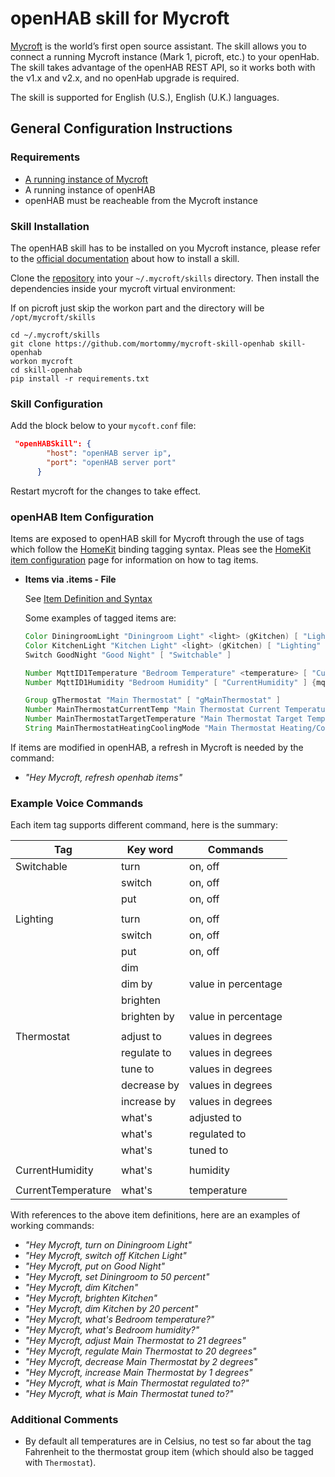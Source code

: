 # openHAB skill for Mycroft

[Mycroft](https://mycroft.ai/) is the world’s first open source assistant. The skill allows you to connect a running Mycroft 
instance (Mark 1, picroft, etc.) to your openHab. The skill takes advantage of the openHAB REST API, so it works both with the 
v1.x and v2.x, and no openHab upgrade is required. 

The skill is supported for English (U.S.), English (U.K.) languages. 

## General Configuration Instructions

### Requirements

* [A running instance of Mycroft](https://mycroft.ai/get-mycroft/)
* A running instance of openHAB
* openHAB must be reacheable from the Mycroft instance 

### Skill Installation

The openHAB skill has to be installed on you Mycroft instance, please refer to the [official documentation](https://docs.mycroft.ai/skills.and.features/adding.skills) 
about how to install a skill. 

Clone the [repository](https://github.com/openhab/openhab-mycroft.git) into your `~/.mycroft/skills` directory.
Then install the dependencies inside your mycroft virtual environment:

If on picroft just skip the workon part and the directory will be `/opt/mycroft/skills`

```shell
cd ~/.mycroft/skills
git clone https://github.com/mortommy/mycroft-skill-openhab skill-openhab
workon mycroft
cd skill-openhab
pip install -r requirements.txt
```

### Skill Configuration

Add the block below to your `mycoft.conf` file:

```json
 "openHABSkill": {
        "host": "openHAB server ip",
        "port": "openHAB server port"
      }
```

Restart mycroft for the changes to take effect.

### openHAB Item Configuration

Items are exposed to openHAB skill for Mycroft through the use of tags which follow the [HomeKit](http://docs.openhab.org/addons/io/homekit/readme.html) binding tagging syntax.
Pleas see the [HomeKit item configuration](http://docs.openhab.org/addons/io/homekit/readme.html#item-configuration) page for information on how to tag items.

* **Items via .items - File**

  See [Item Definition and Syntax](http://docs.openhab.org/configuration/items.html#item-definition-and-syntax)
     
  Some examples of tagged items are:
  
  ```java
  Color DiningroomLight "Diningroom Light" <light> (gKitchen) [ "Lighting" ] {channel="hue:0200:1:bloom1:color"}
  Color KitchenLight "Kitchen Light" <light> (gKitchen) [ "Lighting" ] {channel="hue:0200:1:bloom1:color"}
  Switch GoodNight "Good Night"	[ "Switchable" ]	

  Number MqttID1Temperature "Bedroom Temperature" <temperature> [ "CurrentTemperature" ] {mqtt="<[mosquitto:mysensors/SI/1/1/1/0/0:state:default]"}
  Number MqttID1Humidity "Bedroom Humidity" [ "CurrentHumidity" ] {mqtt="<[mosquitto:mysensors/SI/1/0/1/0/1:state:default]"}

  Group gThermostat "Main Thermostat" [ "gMainThermostat" ]
  Number MainThermostatCurrentTemp "Main Thermostat Current Temperature" (gMainThermostat) [ "CurrentTemperature" ]
  Number MainThermostatTargetTemperature "Main Thermostat Target Temperature" (gMainThermostat) [ "TargetTemperature" ]
  String MainThermostatHeatingCoolingMode "Main Thermostat Heating/Cooling Mode" (gMainThermostat) [ "homekit:HeatingCoolingMode" ]
  ```
 
If items are modified in openHAB, a refresh in Mycroft is needed by the command:

- *"Hey Mycroft, refresh openhab items"*
  
### Example Voice Commands

Each item tag supports different command, here is the summary:


 | Tag					| Key word   	|  Commands				|
 |----------------------|---------------|-----------------------|
 | Switchable			| turn		 	| 	on, off				|
 |						| switch	 	|	on, off				|
 |						| put		 	|	on, off				|
 |						|				|						|
 | Lighting				| turn		 	| 	on, off				|
 |						| switch	 	|	on, off				|
 |						| put		 	|	on, off				|
 |						| dim		 	|						|
 |						| dim by	 	|	value in percentage	|
 |						| brighten 		|						|
 |						| brighten by	|	value in percentage	|
 |						|				|						|
 | Thermostat			| adjust to		|	values in degrees	|
 |						| regulate to	|	values in degrees	|
 |						| tune to		|	values in degrees	|
 |						| decrease by	|	values in degrees	|
 |						| increase by	|	values in degrees	|
 |						| what's		|	adjusted to			|
 |						| what's		|	regulated to		|
 |						| what's		|	tuned to			|
 |						|				|						|
 | CurrentHumidity		| what's		|	humidity			|
 |						|				|						|
 | CurrentTemperature	| what's		|	temperature			|

With references to the above item definitions, here are an examples of working commands:

- *"Hey Mycroft, turn on Diningroom Light"*
- *"Hey Mycroft, switch off Kitchen Light"*
- *"Hey Mycroft, put on Good Night"*
- *"Hey Mycroft, set Diningroom to 50 percent"*
- *"Hey Mycroft, dim Kitchen"*
- *"Hey Mycroft, brighten Kitchen"*
- *"Hey Mycroft, dim Kitchen by 20 percent"*
- *"Hey Mycroft, what's Bedroom temperature?"*
- *"Hey Mycroft, what's Bedroom humidity?"*
- *"Hey Mycroft, adjust Main Thermostat to 21 degrees"*
- *"Hey Mycroft, regulate Main Thermostat to 20 degrees"*
- *"Hey Mycroft, decrease Main Thermostat by 2 degrees"*
- *"Hey Mycroft, increase Main Thermostat by 1 degrees"*
- *"Hey Mycroft, what is Main Thermostat regulated to?"*
- *"Hey Mycroft, what is Main Thermostat tuned to?"*

### Additional Comments

* By default all temperatures are in Celsius, no test so far about the tag Fahrenheit to the thermostat group item (which should also be tagged with `Thermostat`).